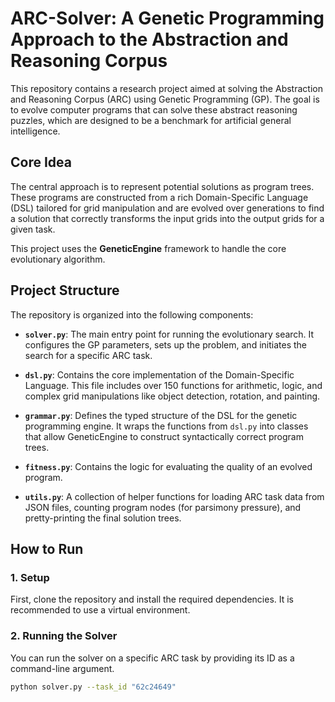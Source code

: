 # ARC-Solver: A Genetic Programming Approach to the Abstraction and Reasoning Corpus

This repository contains a research project aimed at solving the Abstraction and Reasoning Corpus (ARC) using Genetic Programming (GP). The goal is to evolve computer programs that can solve these abstract reasoning puzzles, which are designed to be a benchmark for artificial general intelligence.

## Core Idea

The central approach is to represent potential solutions as program trees. These programs are constructed from a rich Domain-Specific Language (DSL) tailored for grid manipulation and are evolved over generations to find a solution that correctly transforms the input grids into the output grids for a given task.

This project uses the **GeneticEngine** framework to handle the core evolutionary algorithm.

## Project Structure

The repository is organized into the following components:

* **`solver.py`**: The main entry point for running the evolutionary search. It configures the GP parameters, sets up the problem, and initiates the search for a specific ARC task.

* **`dsl.py`**: Contains the core implementation of the Domain-Specific Language. This file includes over 150 functions for arithmetic, logic, and complex grid manipulations like object detection, rotation, and painting.

* **`grammar.py`**: Defines the typed structure of the DSL for the genetic programming engine. It wraps the functions from `dsl.py` into classes that allow GeneticEngine to construct syntactically correct program trees.

* **`fitness.py`**: Contains the logic for evaluating the quality of an evolved program.

* **`utils.py`**: A collection of helper functions for loading ARC task data from JSON files, counting program nodes (for parsimony pressure), and pretty-printing the final solution trees.

## How to Run

### 1. Setup

First, clone the repository and install the required dependencies. It is recommended to use a virtual environment.

### 2. Running the Solver

You can run the solver on a specific ARC task by providing its ID as a command-line argument.

```bash
python solver.py --task_id "62c24649"
